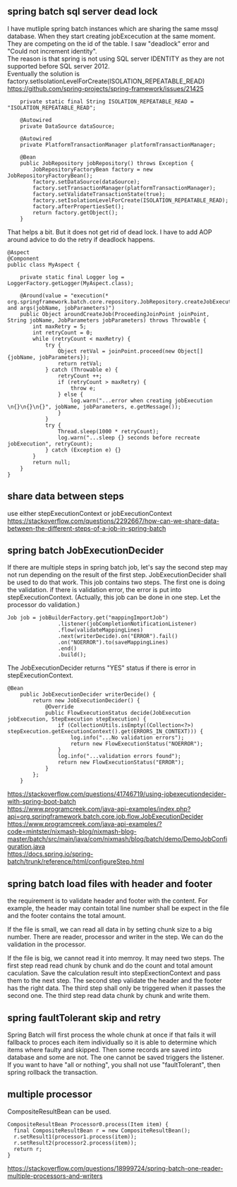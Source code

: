 ## spring batch sql server dead lock
I have mutliple spring batch instances which are sharing the same mssql database. When they start creating jobExcecution at the same moment. They are competing on the id of the table. I saw "deadlock" error and "Could not increment identity".  
The reason is that spring is not using SQL server IDENTITY as they are not supported before SQL server 2012.  
Eventually the solution is factory.setIsolationLevelForCreate(ISOLATION_REPEATABLE_READ)  
https://github.com/spring-projects/spring-framework/issues/21425
```
    private static final String ISOLATION_REPEATABLE_READ = "ISOLATION_REPEATABLE_READ";

    @Autowired
    private DataSource dataSource;

    @Autowired
    private PlatformTransactionManager platformTransactionManager;

    @Bean
    public JobRepository jobRepository() throws Exception {
        JobRepositoryFactoryBean factory = new JobRepositoryFactoryBean();
        factory.setDataSource(dataSource);
        factory.setTransactionManager(platformTransactionManager);
        factory.setValidateTransactionState(true);
        factory.setIsolationLevelForCreate(ISOLATION_REPEATABLE_READ);
        factory.afterPropertiesSet();
        return factory.getObject();
    }
```
That helps a bit. But it does not get rid of dead lock. I have to add AOP around advice to do the retry if deadlock happens. 
```
@Aspect
@Component
public class MyAspect {

    private static final Logger log = LoggerFactory.getLogger(MyAspect.class);

    @Around(value = "execution(* org.springframework.batch.core.repository.JobRepository.createJobExecution(..)) and args(jobName, jobParameters)")
    public Object aroundCreateJob(ProceedingJoinPoint joinPoint, String jobName, JobParameters jobParameters) throws Throwable {
        int maxRetry = 5;
        int retryCount = 0;
        while (retryCount < maxRetry) {
            try {
                Object retVal = joinPoint.proceed(new Object[]{jobName, jobParameters});
                return retVal;
            } catch (Throwable e) {
                retryCount ++;
                if (retryCount > maxRetry) {
                    throw e;
                } else {
                    log.warn("...error when creating jobExecution \n{}\n{}\n{}", jobName, jobParameters, e.getMessage());
                }
            }
            try {
                Thread.sleep(1000 * retryCount);
                log.warn("...sleep {} seconds before recreate jobExecution", retryCount);
            } catch (Exception e) {}
        }
        return null;
    }
}
``` 

## share data between steps 
use either stepExecutionContext or jobExecutionContext  
https://stackoverflow.com/questions/2292667/how-can-we-share-data-between-the-different-steps-of-a-job-in-spring-batch

## spring batch JobExecutionDecider
If there are multiple steps in spring batch job, let's say the second step may not run depending on the result of the first step. JobExecutionDecider shall be used to do that work.
This job contains two steps. The first one is doing the validation. if there is validation error, the error is put into stepExecutionContext. (Actually, this job can be done in one step. Let the processor do validation.)
```
Job job = jobBuilderFactory.get("mappingImportJob")
                .listener(jobCompletionNotificationListener)
                .flow(validateMappingLines)
                .next(writerDecide).on("ERROR").fail()
                .on("NOERROR").to(saveMappingLines)
                .end()
                .build();
```

The JobExecutionDecider returns "YES" status if there is error in stepExecutionContext.
```
@Bean
    public JobExecutionDecider writerDecide() {
        return new JobExecutionDecider() {
            @Override
            public FlowExecutionStatus decide(JobExecution jobExecution, StepExecution stepExecution) {
                if (CollectionUtils.isEmpty((Collection<?>) stepExecution.getExecutionContext().get(ERRORS_IN_CONTEXT))) {
                    log.info("...No validation errors");
                    return new FlowExecutionStatus("NOERROR");
                }
                log.info("...validation errors found");
                return new FlowExecutionStatus("ERROR");
            }
        };
    }
```

https://stackoverflow.com/questions/41746719/using-jobexecutiondecider-with-spring-boot-batch  
https://www.programcreek.com/java-api-examples/index.php?api=org.springframework.batch.core.job.flow.JobExecutionDecider  
https://www.programcreek.com/java-api-examples/?code=mintster/nixmash-blog/nixmash-blog-master/batch/src/main/java/com/nixmash/blog/batch/demo/DemoJobConfiguration.java  
https://docs.spring.io/spring-batch/trunk/reference/html/configureStep.html

## spring batch load files with header and footer
the requirement is to validate header and footer with the content. For example, the header may contain total line number shall be expect in the file and the footer contains the total amount.

If the file is small, we can read all data in by setting chunk size to a big number. There are reader, processor and writer in the step. We can do the validation in the processor. 

If the file is big, we cannot read it into memroy. It may need two steps. The first step read read chunk by chunk and do the count and total amount caculation. Save the calculation result into stepExectionContext and pass them to the next step. The second step validate the header and the footer has the right data. The third step shall only be triggered when it passes the second one. The third step read data chunk by chunk and write them. 

## spring faultTolerant skip and retry
Spring Batch will first process the whole chunk at once if that fails it will fallback to proces each item individually so it is able to determine which items where faulty and skipped. Then some records are saved into database and some are not. The one cannot be saved triggers the listener. If you want to have "all or nothing", you shall not use "faultTolerant", then spring rollback the transaction. 

## multiple processor
CompositeResultBean can be used. 
```
CompositeResultBean Processor0.process(Item item) {
  final CompositeResultBean r = new CompositeResultBean();
  r.setResult1(processor1.process(item));
  r.setResult2(processor2.process(item));
  return r;
}
```
https://stackoverflow.com/questions/18999724/spring-batch-one-reader-multiple-processors-and-writers

